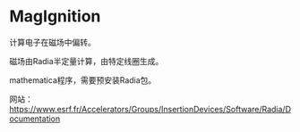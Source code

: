 # MagIgnition

计算电子在磁场中偏转。

磁场由Radia半定量计算，由特定线圈生成。

mathematica程序，需要预安装Radia包。

网站：https://www.esrf.fr/Accelerators/Groups/InsertionDevices/Software/Radia/Documentation
